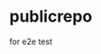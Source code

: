 # publicrepo
for e2e test










































































































































































































































































































































































































































































































































































































































































































































































































































































































































































































































































































































































































































































































































































































































































































































































































































































































































































































































































































































































































































